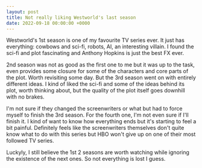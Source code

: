 ```yaml
---
layout: post
title: Not really liking Westworld's last season
date: 2022-09-18 00:00:00 +0000
---
```


Westworld's 1st season is one of my favourite TV series ever. It just has everything: cowbows and sci-fi, robots, AI, an interesting villain. I found the sci-fi and plot fascinating and Anthony Hopkins is just the best FX ever.

2nd season was not as good as the first one to me but it was up to the task, even provides some closure for some of the characters and core parts of the plot. Worth revisiting some day. But the 3rd season went on with entirely different ideas. I kind of liked the sci-fi and some of the ideas behind its plot, worth thinking about, but the quality of the plot itself goes downhill with no brakes.

I'm not sure if they changed the screenwriters or what but had to force myself to finish the 3rd season. For the fourth one, I'm not even sure if I'll finish it. I kind of want to know how everything ends but it's starting to feel a bit painful. Definitely feels like the screenwriters themselves don't quite know what to do with this series but HBO won't give up on one of their most followed TV series.

Luckyly, I still believe the 1st 2 seasons are worth watching while ignoring the existence of the next ones. So not everything is lost I guess.